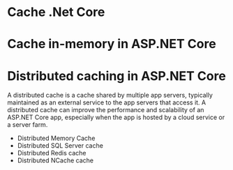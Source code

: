 # Cache .Net Core

# Cache in-memory in ASP.NET Core


# Distributed caching in ASP.NET Core

A distributed cache is a cache shared by multiple app servers, typically maintained as an external service to the app servers that access it. A distributed cache can improve the performance and scalability of an ASP.NET Core app, especially when the app is hosted by a cloud service or a server farm.


-   Distributed Memory Cache
-   Distributed SQL Server cache
-   Distributed Redis cache
-   Distributed NCache cache


